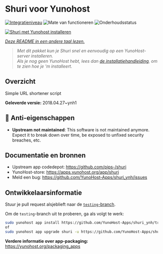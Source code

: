 <!--
NB: Deze README is automatisch gegenereerd door <https://github.com/YunoHost/apps/tree/master/tools/readme_generator>
Hij mag NIET handmatig aangepast worden.
-->

# Shuri voor Yunohost

[![Integratieniveau](https://apps.yunohost.org/badge/integration/shuri)](https://ci-apps.yunohost.org/ci/apps/shuri/)
![Mate van functioneren](https://apps.yunohost.org/badge/state/shuri)
![Onderhoudsstatus](https://apps.yunohost.org/badge/maintained/shuri)

[![Shuri met Yunohost installeren](https://install-app.yunohost.org/install-with-yunohost.svg)](https://install-app.yunohost.org/?app=shuri)

*[Deze README in een andere taal lezen.](./ALL_README.md)*

> *Met dit pakket kun je Shuri snel en eenvoudig op een YunoHost-server installeren.*  
> *Als je nog geen YunoHost hebt, lees dan [de installatiehandleiding](https://yunohost.org/install), om te zien hoe je 'm installeert.*

## Overzicht

Simple URL shortener script

**Geleverde versie:** 2018.04.27~ynh1
## :red_circle: Anti-eigenschappen

- **Upstream not maintained**: This software is not maintained anymore. Expect it to break down over time, be exposed to unfixed security breaches, etc.

## Documentatie en bronnen

- Upstream app codedepot: <https://github.com/pips-/shuri>
- YunoHost-store: <https://apps.yunohost.org/app/shuri>
- Meld een bug: <https://github.com/YunoHost-Apps/shuri_ynh/issues>

## Ontwikkelaarsinformatie

Stuur je pull request alsjeblieft naar de [`testing`-branch](https://github.com/YunoHost-Apps/shuri_ynh/tree/testing).

Om de `testing`-branch uit te proberen, ga als volgt te werk:

```bash
sudo yunohost app install https://github.com/YunoHost-Apps/shuri_ynh/tree/testing --debug
of
sudo yunohost app upgrade shuri -u https://github.com/YunoHost-Apps/shuri_ynh/tree/testing --debug
```

**Verdere informatie over app-packaging:** <https://yunohost.org/packaging_apps>
